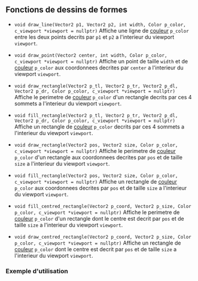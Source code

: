 ## Fonctions de dessins de formes
- `void draw_line(Vector2 p1, Vector2 p2, int width, Color p_color, c_viewport *viewport = nullptr)`
	Affiche une ligne de [couleur](color.md) `p_color` entre les deux points decrits par `p1` et `p2` a l'interieur du viewport `viewport`.


- `void draw_point(Vector2 center, int width, Color p_color, c_viewport *viewport = nullptr)`
	Affiche un point de taille `width` et de [couleur](color.md) `p_color` aux coordonnees decrites par `center` a l'interieur du viewport `viewport`.


- `void draw_rectangle(Vector2 p_tl, Vector2 p_tr, Vector2 p_dl, Vector2 p_dr, Color p_color, c_viewport *viewport = nullptr)`
	Affiche le perimetre de [couleur](color.md) `p_color` d'un rectangle decrits par ces 4 sommets a l'interieur du viewport `viewport`.



- `void fill_rectangle(Vector2 p_tl, Vector2 p_tr, Vector2 p_dl, Vector2 p_dr, Color p_color, c_viewport *viewport = nullptr)`
	Affiche un rectangle de [couleur](color.md) `p_color` decrits par ces 4 sommets a l'interieur du viewport `viewport`.


- `void draw_rectangle(Vector2 pos, Vector2 size, Color p_color, c_viewport *viewport = nullptr)`
	Affiche le perimetre de [couleur](color.md) `p_color` d'un rectangle aux coordonnees decrites par `pos` et de taille `size` a l'interieur du viewport `viewport`.



- `void fill_rectangle(Vector2 pos, Vector2 size, Color p_color, c_viewport *viewport = nullptr)`
	Affiche un rectangle de [couleur](color.md) `p_color` aux coordonnees decrites par `pos` et de taille `size` a l'interieur du viewport `viewport`.



- `void fill_centred_rectangle(Vector2 p_coord, Vector2 p_size, Color p_color, c_viewport *viewport = nullptr)`
	Affiche le perimetre de [couleur](color.md) `p_color` d'un rectangle dont le centre est decrit par `pos` et de taille `size` a l'interieur du viewport `viewport`.


- `void draw_centred_rectangle(Vector2 p_coord, Vector2 p_size, Color p_color, c_viewport *viewport = nullptr)`
	Affiche un rectangle de [couleur](color.md) `p_color` dont le centre est decrit par `pos` et de taille `size` a l'interieur du viewport `viewport`.




### Exemple d'utilisation
